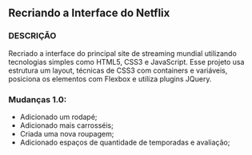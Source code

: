 

## Recriando a Interface do Netflix

### DESCRIÇÃO

Recriado a interface do principal site de streaming mundial utilizando tecnologias simples como HTML5, CSS3 e JavaScript. Esse projeto usa  estrutura um layout, técnicas de CSS3 com containers e variáveis, posiciona os elementos com Flexbox e utiliza plugins JQuery.

### Mudanças 1.0:

- Adicionado um rodapé;
- Adicionado mais carrosséis;
- Criada uma nova roupagem;
- Adicionado espaços de quantidade de temporadas e avaliação;



